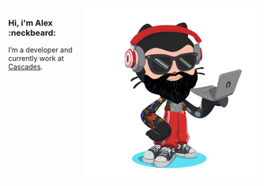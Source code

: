 <img align="right" src="https://github.com/alexandre-croteau/alexandre-croteau/blob/master/octocat.png" alt="Octocat" width=350px height=350px/>

### Hi, i'm Alex :neckbeard:

I’m a developer and currently work at [Cascades](https://cascades.com).

<!--
👋
- 🔭 I’m currently working on ...
- 🌱 I’m currently learning ...
- 👯 I’m looking to collaborate on ...
- 🤔 I’m looking for help with ...
- 💬 Ask me about ...
- 📫 How to reach me: ...
- 😄 Pronouns: ...
- ⚡ Fun fact: ...
-->
